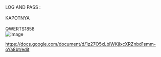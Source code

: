 <br>LOG AND PASS :<br>
<br>KAPOTNYA<br>
<br>QWERTS1858<br>
![image](https://user-images.githubusercontent.com/90246832/149878385-df6978f5-60fa-4d61-9ad7-0aa95c090f68.png)

https://docs.google.com/document/d/1z27O5xLblWKjIxcXRZnbd1smm-oYa8bt/edit
